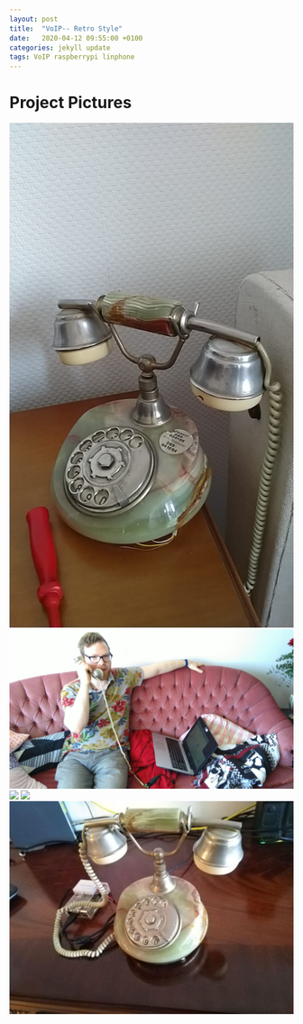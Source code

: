 ```yaml
---
layout: post
title:  "VoIP-- Retro Style"
date:   2020-04-12 09:55:00 +0100
categories: jekyll update
tags: VoIP raspberrypi linphone
---
```

# Project Pictures
<img src="/assets/images/phone.jpeg">
<img src="/assets/images/telephoning.jpeg">
<img src="/assets/images/dialingM5stickc.gif">
<img src="/assets/images/schalter.jpg">
<img src="/assets/images/finalFoto.jpg">

